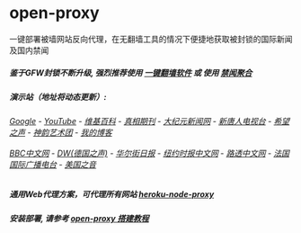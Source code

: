 # open-proxy
一键部署被墙网站反向代理，在无翻墙工具的情况下便捷地获取被封锁的国际新闻及国内禁闻

##### 鉴于GFW封锁不断升级, 强烈推荐使用 [一键翻墙软件](https://github.com/gfw-breaker/nogfw/blob/master/README.md) 或 使用 [禁闻聚合](https://github.com/gfw-breaker/banned-news/blob/master/README.md)

#####  演示站（地址将动态更新）:
######  [Google](http://139.180.194.94:8888/search?q=425事件) - [YouTube](https://nogfw.the-youtube.win) - [维基百科](http://139.180.194.94:8100/wiki/喬高-麥塔斯調查報告) - [真相期刊](http://139.180.194.94:8300/display.aspx?category_id=3&zhuanti_id=2) - [大纪元新闻网](http://139.180.194.94:10080) - [新唐人电视台](http://139.180.194.94:8000) - [希望之声](http://139.180.194.94:8200) - [神韵艺术团](http://139.180.194.94:8000/xtr/gb/prog673.html) - [我的博客](http://139.180.194.94:10000/)<br/> <br/> [BBC中文网](http://139.180.194.94:9100/zhongwen) - [DW(德国之声)](http://139.180.194.94:9200/zh/在线报导/s-9058?&zhongwen=simp) - [华尔街日报](http://139.180.194.94:9300) - [纽约时报中文网](http://139.180.194.94:9400) - [路透中文网](http://139.180.194.94:9500/) - [法国国际广播电台](http://139.180.194.94:9600/) - [美国之音](http://139.180.194.94:9700/) 

##### 通用Web代理方案，可代理所有网站 [heroku-node-proxy](https://github.com/gfw-breaker/heroku-node-proxy#--end--) 

##### 安装部署, 请参考 [open-proxy 搭建教程](https://github.com/gfw-breaker/open-proxy/wiki#open-proxy-%E6%90%AD%E5%BB%BA%E6%95%99%E7%A8%8B)


